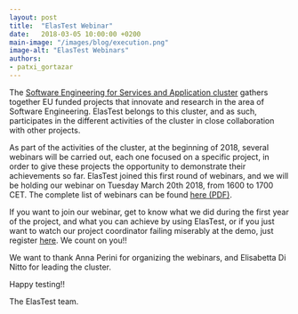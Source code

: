 ```yaml
---
layout: post
title:  "ElasTest Webinar"
date:   2018-03-05 10:00:00 +0200
main-image: "/images/blog/execution.png"
image-alt: "ElasTest Webinars"
authors:
- patxi_gortazar
---
```


The [Software Engineering for Services and Application cluster][SE4SA] gathers together EU funded projects that innovate and research in the area of Software Engineering. ElasTest belongs to this cluster, and as such, participates in the different activities of the cluster in close collaboration with other projects. 

As part of the activities of the cluster, at the beginning of 2018, several webinars will be carried out, each one focused on a specific project, in order to give these projects the opportunity to demonstrate their achievements so far. ElasTest joined this first round of webinars, and we will be holding our webinar on Tuesday March 20th 2018, from 1600 to 1700 CET. The complete list of webinars can be found [here (PDF)][WEBINARS]. 

If you want to join our webinar, get to know what we did during the first year of the project, and what you can achieve by using ElasTest, or if you just want to watch our project coordinator failing miserably at the demo, just register [here][REGISTRATION]. We count on you!!

We want to thank Anna Perini for organizing the webinars, and Elisabetta Di Nitto for leading the cluster.

Happy testing!!

The ElasTest team.

[SE4SA]: <https://eucloudclusters.wordpress.com/software-engineering-for-services-and-applications/>
[WEBINARS]: <https://www.supersede.eu/owncloud/index.php/s/vGmhaReArmfrjRH>
[REGISTRATION]: <https://www.eventbrite.co.uk/e/software-engineering-for-services-and-applications-se4sa-cluster-registration-41304487835>